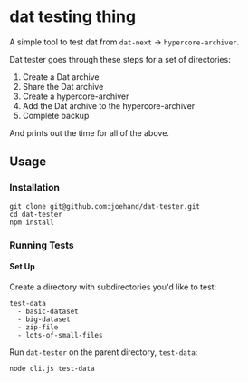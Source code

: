 # dat testing thing

A simple tool to test dat from `dat-next` -> `hypercore-archiver`.

Dat tester goes through these steps for a set of directories:

1. Create a Dat archive
2. Share the Dat archive
3. Create a hypercore-archiver
4. Add the Dat archive to the hypercore-archiver
5. Complete backup

And prints out the time for all of the above.

## Usage

### Installation

```
git clone git@github.com:joehand/dat-tester.git
cd dat-tester
npm install
```

### Running Tests

#### Set Up

Create a directory with subdirectories you'd like to test:

```
test-data
  - basic-dataset
  - big-dataset
  - zip-file
  - lots-of-small-files
```

Run `dat-tester` on the parent directory, `test-data`:

```
node cli.js test-data
```
